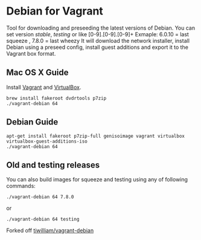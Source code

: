 # Debian for Vagrant

Tool for downloading and preseeding the latest versions of Debian.
You can set version *stable*, *testing* or like [0-9].[0-9].[0-9]+ 
Exmaple: 6.0.10 = last squeeze , 7.8.0 = last wheezy
It will download the network installer, install Debian using a preseed
config, install guest additions and export it to the Vagrant box format.

## Mac OS X Guide

Install [Vagrant](http://www.vagrantup.com/downloads.html) and
[VirtualBox](https://www.virtualbox.org/wiki/Downloads).

    brew install fakeroot dvdrtools p7zip
    ./vagrant-debian 64 

## Debian Guide

    apt-get install fakeroot p7zip-full genisoimage vagrant virtualbox virtualbox-guest-additions-iso
    ./vagrant-debian 64 

## Old and testing releases

You can also build images for squeeze and testing using any of following commands:

    ./vagrant-debian 64 7.8.0

or

    ./vagrant-debian 64 testing

Forked off [tiwilliam/vagrant-debian](https://github.com/tiwilliam/vagrant-debian)
